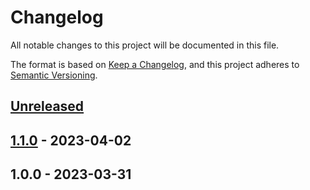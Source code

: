# Changelog

All notable changes to this project will be documented in this file.

The format is based on [Keep a Changelog](https://keepachangelog.com/en/1.0.0/),
and this project adheres to [Semantic Versioning](https://semver.org/spec/v2.0.0.html).

## [Unreleased]


## [1.1.0] - 2023-04-02

## 1.0.0 - 2023-03-31

[Unreleased]: https://github.com/PreemStudio/blade-icons-heroicons/compare/1.1.0...HEAD
[1.1.0]: https://github.com/PreemStudio/blade-icons-heroicons/compare/1.0.0...1.1.0
